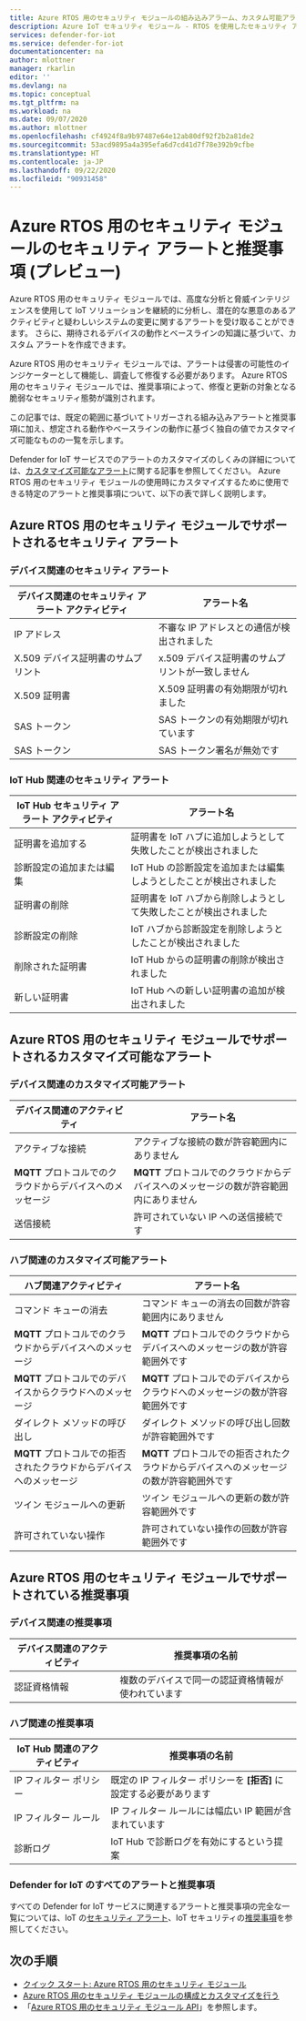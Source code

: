 ```yaml
---
title: Azure RTOS 用のセキュリティ モジュールの組み込みアラーム、カスタム可能アラーム、および推奨事項
description: Azure IoT セキュリティ モジュール - RTOS を使用したセキュリティ アラートと推奨される修復方法について説明します。
services: defender-for-iot
ms.service: defender-for-iot
documentationcenter: na
author: mlottner
manager: rkarlin
editor: ''
ms.devlang: na
ms.topic: conceptual
ms.tgt_pltfrm: na
ms.workload: na
ms.date: 09/07/2020
ms.author: mlottner
ms.openlocfilehash: cf4924f8a9b97487e64e12ab80df92f2b2a81de2
ms.sourcegitcommit: 53acd9895a4a395efa6d7cd41d7f78e392b9cfbe
ms.translationtype: HT
ms.contentlocale: ja-JP
ms.lasthandoff: 09/22/2020
ms.locfileid: "90931458"
---
```

# <a name="security-module-for-azure-rtos-security-alerts-and-recommendations-preview"></a>Azure RTOS 用のセキュリティ モジュールのセキュリティ アラートと推奨事項 (プレビュー)

Azure RTOS 用のセキュリティ モジュールでは、高度な分析と脅威インテリジェンスを使用して IoT ソリューションを継続的に分析し、潜在的な悪意のあるアクティビティと疑わしいシステムの変更に関するアラートを受け取ることができます。 さらに、期待されるデバイスの動作とベースラインの知識に基づいて、カスタム アラートを作成できます。

Azure RTOS 用のセキュリティ モジュールでは、アラートは侵害の可能性のインジケーターとして機能し、調査して修復する必要があります。 Azure RTOS 用のセキュリティ モジュールでは、推奨事項によって、修復と更新の対象となる脆弱なセキュリティ態勢が識別されます。 

この記事では、既定の範囲に基づいてトリガーされる組み込みアラートと推奨事項に加え、想定される動作やベースラインの動作に基づく独自の値でカスタマイズ可能なものの一覧を示します。 

Defender for IoT サービスでのアラートのカスタマイズのしくみの詳細については、[カスタマイズ可能なアラート](concept-customizable-security-alerts.md)に関する記事を参照してください。 Azure RTOS 用のセキュリティ モジュールの使用時にカスタマイズするために使用できる特定のアラートと推奨事項について、以下の表で詳しく説明します。 

## <a name="security-module-for-azure-rtos-supported-security-alerts"></a>Azure RTOS 用のセキュリティ モジュールでサポートされるセキュリティ アラート

### <a name="device-related-security-alerts"></a>デバイス関連のセキュリティ アラート

|デバイス関連のセキュリティ アラート アクティビティ  |アラート名  |
|---------|---------|
|IP アドレス| 不審な IP アドレスとの通信が検出されました|
|X.509 デバイス証明書のサムプリント|x.509 デバイス証明書のサムプリントが一致しません|
|X.509 証明書| X.509 証明書の有効期限が切れました|
|SAS トークン| SAS トークンの有効期限が切れています|
|SAS トークン| SAS トークン署名が無効です|

### <a name="iot-hub-related-security-alerts"></a>IoT Hub 関連のセキュリティ アラート

|IoT Hub セキュリティ アラート アクティビティ  |アラート名  |
|---------|---------|
|証明書を追加する    |  証明書を IoT ハブに追加しようとして失敗したことが検出されました       |
|診断設定の追加または編集    | IoT Hub の診断設定を追加または編集しようとしたことが検出されました      |
|証明書の削除    |  証明書を IoT ハブから削除しようとして失敗したことが検出されました       |
|診断設定の削除    |  IoT ハブから診断設定を削除しようとしたことが検出されました      |
|削除された証明書    | IoT Hub からの証明書の削除が検出されました        |
|新しい証明書     |  IoT Hub への新しい証明書の追加が検出されました       |

## <a name="security-module-for-azure-rtos-supported-customizable-alerts"></a>Azure RTOS 用のセキュリティ モジュールでサポートされるカスタマイズ可能なアラート

### <a name="device-related-customizable-alerts"></a>デバイス関連のカスタマイズ可能アラート

|デバイス関連のアクティビティ |アラート名  |
|---------|---------|
|アクティブな接続|アクティブな接続の数が許容範囲内にありません|
|**MQTT** プロトコルでのクラウドからデバイスへのメッセージ|**MQTT** プロトコルでのクラウドからデバイスへのメッセージの数が許容範囲内にありません|
|送信接続| 許可されていない IP への送信接続です|

### <a name="hub-related-customizable-alerts"></a>ハブ関連のカスタマイズ可能アラート 

|ハブ関連アクティビティ  |アラート名  |
|---------|---------|
|コマンド キューの消去     |  コマンド キューの消去の回数が許容範囲内にありません       |
|**MQTT** プロトコルでのクラウドからデバイスへのメッセージ    |  **MQTT** プロトコルでのクラウドからデバイスへのメッセージの数が許容範囲外です       |
|**MQTT** プロトコルでのデバイスからクラウドへのメッセージ    | **MQTT** プロトコルでのデバイスからクラウドへのメッセージの数が許容範囲外です        |
|ダイレクト メソッドの呼び出し     |  ダイレクト メソッドの呼び出し回数が許容範囲外です       |
|**MQTT** プロトコルでの拒否されたクラウドからデバイスへのメッセージ     |   **MQTT** プロトコルでの拒否されたクラウドからデバイスへのメッセージの数が許容範囲外です      |
|ツイン モジュールへの更新     |  ツイン モジュールへの更新の数が許容範囲外です       |
|許可されていない操作    |  許可されていない操作の回数が許容範囲外です       |

## <a name="security-module-for-azure-rtos-supported-recommendations"></a>Azure RTOS 用のセキュリティ モジュールでサポートされている推奨事項

### <a name="device-related-recommendations"></a>デバイス関連の推奨事項

|デバイス関連のアクティビティ  |推奨事項の名前 |
|---------|---------|
|認証資格情報    |  複数のデバイスで同一の認証資格情報が使われています       |

### <a name="hub-related-recommendations"></a>ハブ関連の推奨事項

|IoT Hub 関連のアクティビティ  |推奨事項の名前 |
|---------|---------|
|IP フィルター ポリシー   |  既定の IP フィルター ポリシーを **[拒否]** に設定する必要があります  |
|IP フィルター ルール| IP フィルター ルールには幅広い IP 範囲が含まれています|
|診断ログ|IoT Hub で診断ログを有効にするという提案|

### <a name="all-defender-for-iot-alerts-and-recommendations"></a>Defender for IoT のすべてのアラートと推奨事項

すべての Defender for IoT サービスに関連するアラートと推奨事項の完全な一覧については、IoT の[セキュリティ アラート](concept-security-alerts.md)、IoT セキュリティの[推奨事項](concept-recommendations.md)を参照してください。

## <a name="next-steps"></a>次の手順

- [クイック スタート: Azure RTOS 用のセキュリティ モジュール](quickstart-azure-rtos-security-module.md)
- [Azure RTOS 用のセキュリティ モジュールの構成とカスタマイズを行う](how-to-azure-rtos-security-module.md)
- 「[Azure RTOS 用のセキュリティ モジュール API](azure-rtos-security-module-api.md)」を参照します。